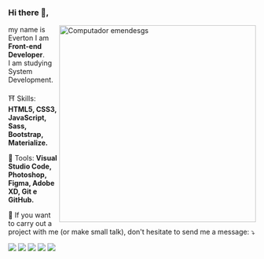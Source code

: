 ### Hi there 👋,

<img src="https://i.imgur.com/6YoDxTE.png" min-width="400px" max-width="400px" width="400px" align="right" alt="Computador emendesgs">

<p align="left"> 
  my name is Everton I am <strong>Front-end Developer</strong>.<br>
  I am studying System Development.
</p>

<p align="left">
  ⛩ Skills: <strong>HTML5, CSS3, JavaScript, Sass, Bootstrap, Materialize.</strong>
</p>

<p align="left">
  🔧 Tools: <strong>Visual Studio Code, Photoshop, Figma, Adobe XD, Git e GitHub.</strong>
</p>

<p align="left">
  💌 If you want to carry out a project with me (or make small talk), don't hesitate to send me a message: ⤵️
</p>

<p align="left">
  <a href="mailto:emendesgs@gmail.com" alt="Gmail">
  <img src="https://img.shields.io/badge/-Gmail-FF0000?style=flat-square&labelColor=FF0000&logo=gmail&logoColor=white&link=iuricodebrasil@gmail.com" /></a>

  <a href="https://www.linkedin.com/in/emendesgs" alt="Linkedin">
  <img src="https://img.shields.io/badge/-Linkedin-0e76a8?style=flat-square&logo=Linkedin&logoColor=white&link=https://www.linkedin.com/in/iuricode" /></a>

  <a href="https://api.whatsapp.com/send?phone=55819952781168&text=Olá%20emendesgs,%20vamos%20conversar?" alt="WhatsApp">
  <img src="https://img.shields.io/badge/-WhatsApp-25d366?style=flat-square&labelColor=25d366&logo=whatsapp&logoColor=white&link=https://api.whatsapp.com/send?phone=5514991653238&text=Olá%20Iuri,%20tudo%20bem?"/></a>

  <a href="https://www.facebook.com/em.booodeee/" alt="Facebook">
  <img src="https://img.shields.io/badge/-Facebook-3b5998?style=flat-square&labelColor=3b5998&logo=facebook&logoColor=white&link=https://www.facebook.com/iuricode/"/></a>

  <a href="https://www.instagram.com/emendesgs/" alt="Instagram">
  <img src="https://img.shields.io/badge/-Instagram-DF0174?style=flat-square&labelColor=DF0174&logo=instagram&logoColor=white&link=https://www.instagram.com/iuricoding/"/></a>
</p>  





<!--
**emendesgs/emendesgs** is a ✨ _special_ ✨ repository because its `README.md` (this file) appears on your GitHub profile.

Here are some ideas to get you started:

- 🔭 I’m currently working on ...
- 🌱 I’m currently learning ...
- 👯 I’m looking to collaborate on ...
- 🤔 I’m looking for help with ...
- 💬 Ask me about ...
- 📫 How to reach me: ...
- 😄 Pronouns: ...
- ⚡ Fun fact: ...
-->
